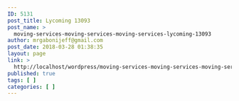 ```yaml
---
ID: 5131
post_title: Lycoming 13093
post_name: >
  moving-services-moving-services-moving-services-lycoming-13093
author: mrgabonijeff@gmail.com
post_date: 2018-03-28 01:38:35
layout: page
link: >
  http://localhost/wordpress/moving-services-moving-services-moving-services-lycoming-13093/
published: true
tags: [ ]
categories: [ ]
---
```

